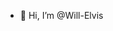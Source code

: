 - 👋 Hi, I’m @Will-Elvis

<!---
Will-Elvis/Will-Elvis is a ✨ special ✨ repository because its `README.md` (this file) appears on your GitHub profile.
You can click the Preview link to take a look at your changes.
--->
